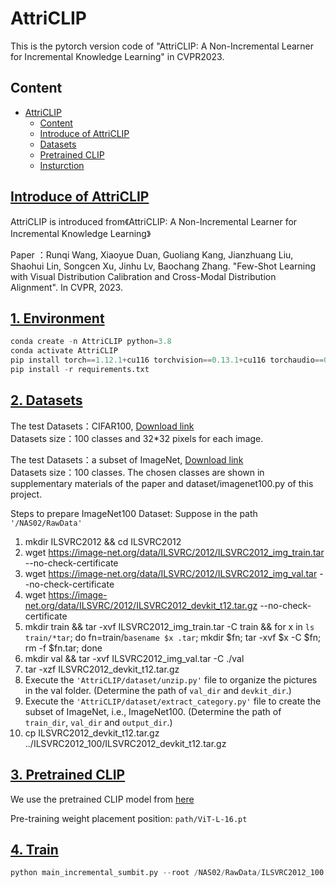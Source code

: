 # AttriCLIP

This is the pytorch version code of "AttriCLIP: A Non-Incremental Learner for Incremental Knowledge Learning" in CVPR2023.

## Content

- [AttriCLIP](#attriclip)
  - [Content](#content)
  - [Introduce of AttriCLIP](#introduce-of-attriclip)
  - [Datasets](#datasets)
  - [Pretrained CLIP](#pretrained-clip)
  - [Insturction](#insturction)

## [Introduce of AttriCLIP](#Content)

AttriCLIP is introduced from《AttriCLIP: A Non-Incremental Learner for Incremental Knowledge Learning》

Paper ：Runqi Wang, Xiaoyue Duan, Guoliang Kang, Jianzhuang Liu, Shaohui Lin, Songcen Xu, Jinhu Lv, Baochang Zhang. "Few-Shot Learning with Visual Distribution Calibration and Cross-Modal Distribution Alignment". In CVPR, 2023.

## [1. Environment](#Content)

```python
conda create -n AttriCLIP python=3.8
conda activate AttriCLIP
pip install torch==1.12.1+cu116 torchvision==0.13.1+cu116 torchaudio==0.12.1 --extra-index-url https://download.pytorch.org/whl/cu116 (CUDA 11.6)
pip install -r requirements.txt
```

## [2. Datasets](#Content)

The test Datasets：CIFAR100, [Download link](https://www.cs.toronto.edu/~kriz/cifar-100-binary.tar.gz)  
Datasets size：100 classes and 32*32 pixels for each image. 

The test Datasets：a subset of ImageNet, [Download link](https://www.image-net.org/)  
Datasets size：100 classes. The chosen classes are shown in supplementary materials of the paper and dataset/imagenet100.py of this project.

Steps to prepare ImageNet100 Dataset:
Suppose in the path `'/NAS02/RawData'`
1. mkdir ILSVRC2012 && cd ILSVRC2012
2. wget https://image-net.org/data/ILSVRC/2012/ILSVRC2012_img_train.tar --no-check-certificate
3. wget https://image-net.org/data/ILSVRC/2012/ILSVRC2012_img_val.tar --no-check-certificate
4. wget https://image-net.org/data/ILSVRC/2012/ILSVRC2012_devkit_t12.tar.gz --no-check-certificate
5. mkdir train && tar -xvf ILSVRC2012_img_train.tar -C train && for x in `ls train/*tar`; do fn=train/`basename $x .tar`; mkdir $fn; tar -xvf $x -C $fn; rm -f $fn.tar; done
6. mkdir val && tar -xvf ILSVRC2012_img_val.tar -C ./val
7. tar -xzf ILSVRC2012_devkit_t12.tar.gz
8. Execute the `'AttriCLIP/dataset/unzip.py'` file to organize the pictures in the val folder. (Determine the path of `val_dir` and `devkit_dir`.)
9. Execute the `'AttriCLIP/dataset/extract_category.py'` file to create the subset of ImageNet, i.e., ImageNet100. (Determine the path of `train_dir`, `val_dir` and `output_dir`.)
10. cp ILSVRC2012_devkit_t12.tar.gz ../ILSVRC2012_100/ILSVRC2012_devkit_t12.tar.gz

## [3. Pretrained CLIP](#Content)

We use the pretrained CLIP model from [here](https://openaipublic.azureedge.net/clip/models/b8cca3fd41ae0c99ba7e8951adf17d267cdb84cd88be6f7c2e0eca1737a03836/ViT-L-14.pt)

Pre-training weight placement position: `path/ViT-L-16.pt`

## [4. Train](#Content)

```python
python main_incremental_sumbit.py --root /NAS02/RawData/ILSVRC2012_100 (your data_path)
```